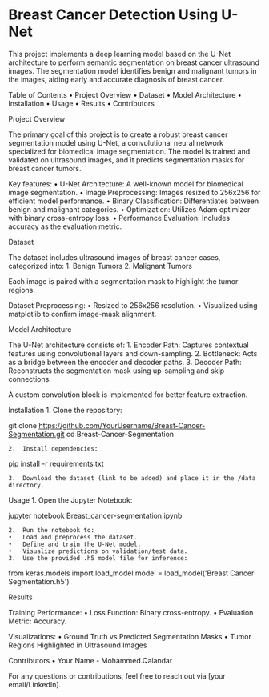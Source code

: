 # Breast Cancer Detection Using U-Net

This project implements a deep learning model based on the U-Net architecture to perform semantic segmentation on breast cancer ultrasound images. The segmentation model identifies benign and malignant tumors in the images, aiding early and accurate diagnosis of breast cancer.

Table of Contents
	•	Project Overview
	•	Dataset
	•	Model Architecture
	•	Installation
	•	Usage
	•	Results
	•	Contributors

Project Overview

The primary goal of this project is to create a robust breast cancer segmentation model using U-Net, a convolutional neural network specialized for biomedical image segmentation. The model is trained and validated on ultrasound images, and it predicts segmentation masks for breast cancer tumors.

Key features:
	•	U-Net Architecture: A well-known model for biomedical image segmentation.
	•	Image Preprocessing: Images resized to 256x256 for efficient model performance.
	•	Binary Classification: Differentiates between benign and malignant categories.
	•	Optimization: Utilizes Adam optimizer with binary cross-entropy loss.
	•	Performance Evaluation: Includes accuracy as the evaluation metric.

Dataset

The dataset includes ultrasound images of breast cancer cases, categorized into:
	1.	Benign Tumors
	2.	Malignant Tumors

Each image is paired with a segmentation mask to highlight the tumor regions.

Dataset Preprocessing:
	•	Resized to 256x256 resolution.
	•	Visualized using matplotlib to confirm image-mask alignment.

Model Architecture

The U-Net architecture consists of:
	1.	Encoder Path: Captures contextual features using convolutional layers and down-sampling.
	2.	Bottleneck: Acts as a bridge between the encoder and decoder paths.
	3.	Decoder Path: Reconstructs the segmentation mask using up-sampling and skip connections.

A custom convolution block is implemented for better feature extraction.

Installation
	1.	Clone the repository:

git clone https://github.com/YourUsername/Breast-Cancer-Segmentation.git
cd Breast-Cancer-Segmentation


	2.	Install dependencies:

pip install -r requirements.txt


	3.	Download the dataset (link to be added) and place it in the /data directory.

Usage
	1.	Open the Jupyter Notebook:

jupyter notebook Breast_cancer-segmentation.ipynb


	2.	Run the notebook to:
	•	Load and preprocess the dataset.
	•	Define and train the U-Net model.
	•	Visualize predictions on validation/test data.
	3.	Use the provided .h5 model file for inference:

from keras.models import load_model
model = load_model('Breast Cancer Segmentation.h5')

Results

Training Performance:
	•	Loss Function: Binary cross-entropy.
	•	Evaluation Metric: Accuracy.

Visualizations:
	•	Ground Truth vs Predicted Segmentation Masks
	•	Tumor Regions Highlighted in Ultrasound Images

Contributors
	•	Your Name - Mohammed.Qalandar

For any questions or contributions, feel free to reach out via [your email/LinkedIn].
